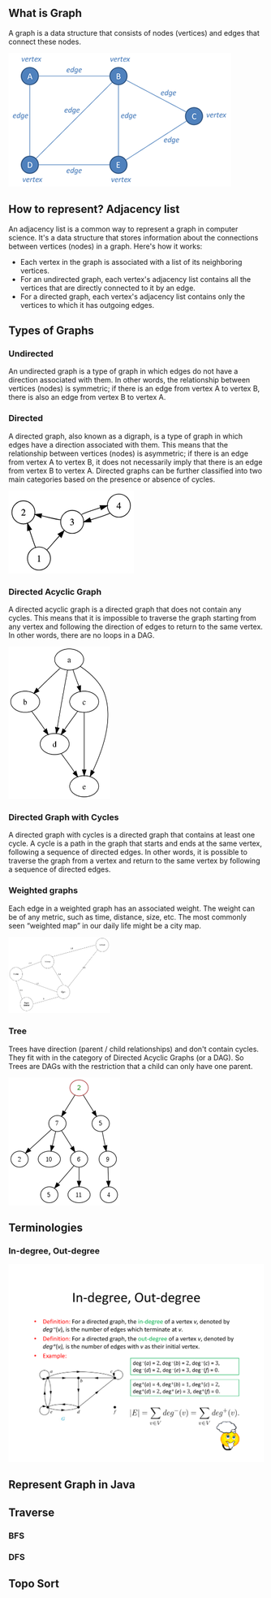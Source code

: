 ## What is Graph

A graph is a data structure that consists of nodes (vertices) and edges that connect these nodes.

![](./images/graph.png)

## How to represent? Adjacency list
An adjacency list is a common way to represent a graph in computer science.
It's a data structure that stores information about the connections between vertices (nodes) in a graph. Here's how it works:

* Each vertex in the graph is associated with a list of its neighboring vertices.
* For an undirected graph, each vertex's adjacency list contains all the vertices that are directly connected to it by an edge.
* For a directed graph, each vertex's adjacency list contains only the vertices to which it has outgoing edges.

## Types of Graphs

### Undirected
An undirected graph is a type of graph in which edges do not have a direction associated with them.
In other words, the relationship between vertices (nodes) is symmetric; if there is an edge from vertex A to vertex B, there is also an edge from vertex B to vertex A.

### Directed

A directed graph, also known as a digraph, is a type of graph in which edges have a direction associated with them. 
This means that the relationship between vertices (nodes) is asymmetric; if there is an edge from vertex A to vertex B, 
it does not necessarily imply that there is an edge from vertex B to vertex A. 
Directed graphs can be further classified into two main categories based on the presence or absence of cycles.

![](images/directed_graph.png)

### Directed Acyclic Graph

A directed acyclic graph is a directed graph that does not contain any cycles. 
This means that it is impossible to traverse the graph starting from any vertex and following the direction of edges to 
return to the same vertex.
In other words, there are no loops in a DAG.

<img height="300px" src="images/directed_acyclic.png" width="200px"/>

### Directed Graph with Cycles

A directed graph with cycles is a directed graph that contains at least one cycle. 
A cycle is a path in the graph that starts and ends at the same vertex, following a sequence of directed edges. 
In other words, it is possible to traverse the graph from a vertex and return to the same vertex by following a sequence of directed edges.

### Weighted graphs

Each edge in a weighted graph has an associated weight. The weight can be of any metric, 
such as time, distance, size, etc. The most commonly seen “weighted map” in our daily life might be a city map.

<img height="150" src="images/weighted_graph.png" width="200"/>

### Tree
Trees have direction (parent / child relationships) and don't contain cycles. They fit with in the category of Directed Acyclic Graphs (or a DAG).
So Trees are DAGs with the restriction that a child can only have one parent.

![](images/tree.png)

## Terminologies

### In-degree, Out-degree
![](images/degree.png)

## Represent Graph in Java

## Traverse

### BFS

### DFS

## Topo Sort
